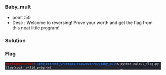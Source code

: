 ### Baby_mult
  * point :50
  * Desc : Welcome to reversing! Prove your worth and get the flag from this neat little program!
### Solution
### Flag
![Flag](img/getFlag.png)

